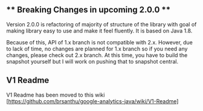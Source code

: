 ** Breaking Changes in upcoming 2.0.0 **
--
Version 2.0.0 is refactoring of majority of structure of the library with goal of making library
easy to use and make it feel fluently. It is based on Java 1.8.

Because of this, API of 1.x branch is not compatible with 2.x. However, due to lack of time, no
changes are planned for 1.x branch so if you need any changes, please check out 2.x branch. At this time,
you have to build the snapshot yourself but I will work on pushing that to snapshot central.

V1 Readme
--
V1 Readme has been moved to this wiki [https://github.com/brsanthu/google-analytics-java/wiki/V1-Readme]
